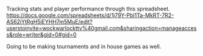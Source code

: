 Tracking stats and player performance through this spreadsheet. https://docs.google.com/spreadsheets/d/1j79Y-Pbl1Ta-MkRT-7R2-AS62iYtRgH5iEYHH7m5MuE/edit?userstoinvite=wockwarlockttv%40gmail.com&sharingaction=manageaccess&role=writer&gid=0#gid=0

Going to be making tournaments and in house games as well.
